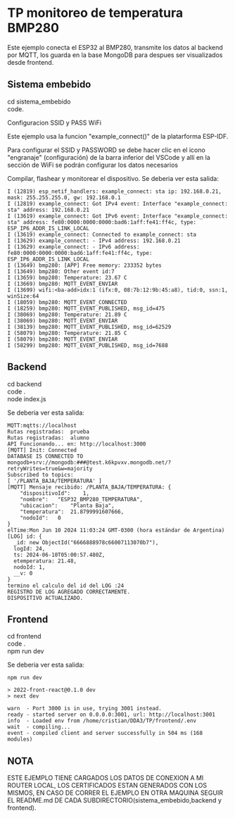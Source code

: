 # TP monitoreo de temperatura BMP280

Este ejemplo conecta el ESP32 al BMP280, transmite los datos al backend por MQTT, los guarda en la base MongoDB para despues ser visualizados desde frontend.


## Sistema embebido

cd sistema_embebido  	
code.  

Configuracion SSID y PASS WiFi

Este ejemplo usa la funcion "example_connect()" de la platarforma ESP-IDF.

Para configurar el SSID y PASSWORD se debe hacer clic en el icono "engranaje" (configuración)
de la barra inferior del VSCode y allí en la sección de WiFi se podrán configurar los datos
necesarios

Compilar, flashear y monitorear el dispositivo. Se deberia ver esta salida:

```
I (12819) esp_netif_handlers: example_connect: sta ip: 192.168.0.21, mask: 255.255.255.0, gw: 192.168.0.1
I (12819) example_connect: Got IPv4 event: Interface "example_connect: sta" address: 192.168.0.21
I (13619) example_connect: Got IPv6 event: Interface "example_connect: sta" address: fe80:0000:0000:0000:bad6:1aff:fe41:ff4c, type: ESP_IP6_ADDR_IS_LINK_LOCAL
I (13619) example_connect: Connected to example_connect: sta
I (13629) example_connect: - IPv4 address: 192.168.0.21
I (13629) example_connect: - IPv6 address: fe80:0000:0000:0000:bad6:1aff:fe41:ff4c, type: ESP_IP6_ADDR_IS_LINK_LOCAL
I (13649) bmp280: [APP] Free memory: 233352 bytes
I (13649) bmp280: Other event id:7
I (13659) bmp280: Temperature: 23.67 C
I (13669) bmp280: MQTT_EVENT_ENVIAR
I (13699) wifi:<ba-add>idx:1 (ifx:0, 08:7b:12:9b:45:a8), tid:0, ssn:1, winSize:64
I (18059) bmp280: MQTT_EVENT_CONNECTED
I (18259) bmp280: MQTT_EVENT_PUBLISHED, msg_id=475
I (38069) bmp280: Temperature: 21.89 C
I (38069) bmp280: MQTT_EVENT_ENVIAR
I (38139) bmp280: MQTT_EVENT_PUBLISHED, msg_id=62529
I (58079) bmp280: Temperature: 21.85 C
I (58079) bmp280: MQTT_EVENT_ENVIAR
I (58299) bmp280: MQTT_EVENT_PUBLISHED, msg_id=7688
```

## Backend 

cd backend  
code .  
node index.js  

Se deberia ver esta salida:
```
MQTT:mqtts://localhost
Rutas registradas:  prueba
Rutas registradas:  alumno
API Funcionando... en: http://localhost:3000
[MQTT] Init: Connected
DATABASE IS CONNECTED TO mongodb+srv://mongodb:###@test.k6kpvxv.mongodb.net/?retryWrites=true&w=majority
Subscribed to topics: 
[ '/PLANTA_BAJA/TEMPERATURA' ]
[MQTT] Mensaje recibido: /PLANTA_BAJA/TEMPERATURA: {
	"dispositivoId":	1,
	"nombre":	"ESP32_BMP280_TEMPERATURA",
	"ubicacion":	"Planta Baja",
	"temperatura":	21.8799991607666,
	"nodoId":	0
}
elTime:Mon Jun 10 2024 11:03:24 GMT-0300 (hora estándar de Argentina)
[LOG] id: {
  _id: new ObjectId("6666888978c66007113070b7"),
  logId: 24,
  ts: 2024-06-10T05:00:57.480Z,
  etemperatura: 21.48,
  nodoId: 1,
  __v: 0
}
termino el calculo del id del LOG :24
REGISTRO DE LOG AGREGADO CORRECTAMENTE.
DISPOSITIVO ACTUALIZADO.
```

## Frontend

cd frontend  
code .  
npm run dev  

Se deberia ver esta salida:

```
npm run dev

> 2022-front-react@0.1.0 dev
> next dev

warn  - Port 3000 is in use, trying 3001 instead.
ready - started server on 0.0.0.0:3001, url: http://localhost:3001
info  - Loaded env from /home/cristian/DDA3/TP/frontend/.env
wait  - compiling...
event - compiled client and server successfully in 504 ms (168 modules)
```


## NOTA

ESTE EJEMPLO TIENE CARGADOS LOS DATOS DE CONEXION A MI ROUTER LOCAL, LOS CERTIFICADOS ESTAN GENERADOS CON LOS MISMOS, EN CASO DE CORRER EL EJEMPLO EN OTRA MAQUINA SEGUIR EL README.md DE
CADA SUBDIRECTORIO(sistema_embebido,backend y frontend).

